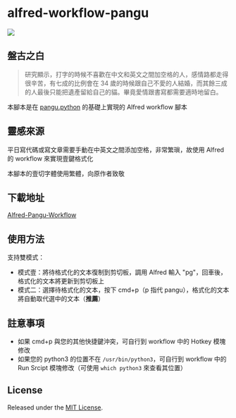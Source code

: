 # alfred-workflow-pangu
![](https://raw.githubusercontent.com/Norcy/alfred-workflow-pangu/master/Pangu/icon.png)

## 盤古之白
> 研究顯示，打字的時候不喜歡在中文和英文之間加空格的人，感情路都走得很辛苦，有七成的比例會在 34 歲的時候跟自己不愛的人結婚，而其餘三成的人最後只能把遺產留給自己的貓。畢竟愛情跟書寫都需要適時地留白。

本腳本是在 [pangu.python](https://github.com/vinta/pangu.js) 的基礎上實現的 Alfred workflow 腳本

## 靈感來源
平日寫代碼或寫文章需要手動在中英文之間添加空格，非常繁瑣，故使用 Alfred 的 workflow 來實現壹鍵格式化

本腳本的壹切字體使用繁體，向原作者致敬

## 下載地址
[Alfred-Pangu-Workflow](https://github.com/Norcy/alfred-workflow-pangu/blob/master/Pangu.alfredworkflow?raw=true)

## 使用方法
支持雙模式：

+ 模式壹：將待格式化的文本復制到剪切板，調用 Alfred 輸入 "pg"，回車後，格式化的文本將更新到剪切板上
+ 模式二：選擇待格式化的文本，按下 cmd+p（p 指代 pangu），格式化的文本將自動取代選中的文本（__推薦__）

## 註意事項
+ 如果 cmd+p 與您的其他快捷鍵沖突，可自行到 workflow 中的 Hotkey 模塊修改
+ 如果您的 python3 的位置不在 `/usr/bin/python3`，可自行到 workflow 中的 Run Srcipt 模塊修改（可使用 `which python3` 來查看其位置）

## License
Released under the [MIT License](https://opensource.org/licenses/MIT).